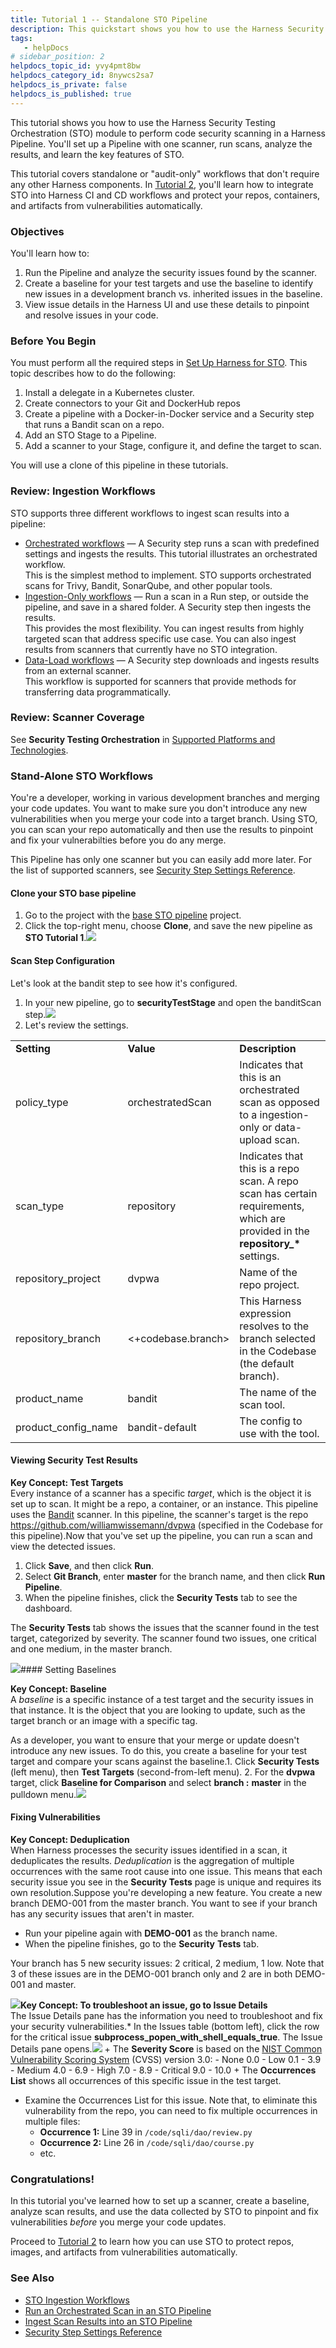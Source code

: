 ```yaml
---
title: Tutorial 1 -- Standalone STO Pipeline
description: This quickstart shows you how to use the Harness Security Testing Orchestration (STO) module to perform code security scanning in a Harness Pipeline. You'll set up a Pipeline with one scanner, run sc…
tags: 
   - helpDocs
# sidebar_position: 2
helpdocs_topic_id: yvy4pmt8bw
helpdocs_category_id: 8nywcs2sa7
helpdocs_is_private: false
helpdocs_is_published: true
---
```


This tutorial shows you how to use the Harness Security Testing Orchestration (STO) module to perform code security scanning in a Harness Pipeline. You'll set up a Pipeline with one scanner, run scans, analyze the results, and learn the key features of STO.

This tutorial covers standalone or "audit-only" workflows that don't require any other Harness components. In [Tutorial 2](https://docs.harness.io/article/zy4h4ch6dh), you'll learn how to integrate STO into Harness CI and CD workflows and protect your repos, containers, and artifacts from vulnerabilities automatically.

### Objectives

You'll learn how to:

1. Run the Pipeline and analyze the security issues found by the scanner.
2. Create a baseline for your test targets and use the baseline to identify new issues in a development branch vs. inherited issues in the baseline.
3. View issue details in the Harness UI and use these details to pinpoint and resolve issues in your code.

### Before You Begin

You must perform all the required steps in [Set Up Harness for STO](https://docs.harness.io/article/rlbw5luj4h). This topic describes how to do the following:

1. Install a delegate in a Kubernetes cluster.
2. Create connectors to your Git and DockerHub repos
3. Create a pipeline with a Docker-in-Docker service and a Security step that runs a Bandit scan on a repo.
4. Add an STO Stage to a Pipeline.
5. Add a scanner to your Stage, configure it, and define the target to scan.

You will use a clone of this pipeline in these tutorials.

### Review: Ingestion Workflows

STO supports three different workflows to ingest scan results into a pipeline:

* [Orchestrated workflows](#orchestrated_workflows) — A Security step runs a scan with predefined settings and ingests the results. This tutorial illustrates an orchestrated workflow.  
This is the simplest method to implement. STO supports orchestrated scans for Trivy, Bandit, SonarQube, and other popular tools.
* [Ingestion-Only workflows](#ingestion-only-workflows) — Run a scan in a Run step, or outside the pipeline, and save in a shared folder. A Security step then ingests the results.  
This provides the most flexibility. You can ingest results from highly targeted scan that address specific use case. You can also ingest results from scanners that currently have no STO integration.
* [Data-Load workflows](#data-load-workflows) — A Security step downloads and ingests results from an external scanner.  
This workflow is supported for scanners that provide methods for transferring data programmatically.

### Review: Scanner Coverage

See **Security Testing Orchestration** in [Supported Platforms and Technologies](/article/1e536z41av-supported-platforms-and-technologies).

### Stand-Alone STO Workflows

You're a developer, working in various development branches and merging your code updates. You want to make sure you don't introduce any new vulnerabilities when you merge your code into a target branch. Using STO, you can scan your repo automatically and then use the results to pinpoint and fix your vulnerabilties before you do any merge.

This Pipeline has only one scanner but you can easily add more later. For the list of supported scanners, see [Security Step Settings Reference](https://docs.harness.io/article/0k0iubnzql).

#### Clone your STO base pipeline

1. Go to the project with the [base STO pipeline](https://docs.harness.io/article/rlbw5luj4h#create-an-sto-pipeline) project.
2. Click the top-right menu, choose **Clone**, and save the new pipeline as **STO Tutorial 1**.![](https://files.helpdocs.io/kw8ldg1itf/articles/yvy4pmt8bw/1661620474762/clone-pipeline.png)

#### Scan Step Configuration

Let's look at the bandit step to see how it's configured.

1. In your new pipeline, go to **securityTestStage** and open the banditScan step.![](https://files.helpdocs.io/kw8ldg1itf/articles/yvy4pmt8bw/1661620568451/sto-setup-run-step-settings.png)
2. Let's review the settings.



|  |  |  |
| --- | --- | --- |
| **Setting** | **Value** | **Description** |
| policy\_type | orchestratedScan | Indicates that this is an orchestrated scan as opposed to a ingestion-only or data-upload scan. |
| scan\_type | repository | Indicates that this is a repo scan. A repo scan has certain requirements, which are provided in the **repository\_\*** settings. |
| repository\_project | dvpwa | Name of the repo project. |
| repository\_branch | <+codebase.branch> | This Harness expression resolves to the branch selected in the Codebase (the default branch). |
| product\_name | bandit | The name of the scan tool. |
| product\_config\_name | bandit-default | The config to use with the tool. |

#### Viewing Security Test Results

**Key Concept: Test Targets**  
Every instance of a scanner has a specific *target*, which is the object it is set up to scan. It might be a repo, a container, or an instance. This pipeline uses the [Bandit](https://bandit.readthedocs.io/en/latest/) scanner. In this pipeline, the scanner's target is the repo <https://github.com/williamwissemann/dvpwa> (specified in the Codebase for this pipeline).Now that you've set up the pipeline, you can run a scan and view the detected issues.

1. Click **Save**, and then click **Run**.
2. Select **Git Branch**, enter **master** for the branch name, and then click **Run Pipeline**.
3. When the pipeline finishes, click the **Security Tests** tab to see the dashboard.

The **Security Tests** tab shows the issues that the scanner found in the test target, categorized by severity. The scanner found two issues, one critical and one medium, in the master branch.

![](https://files.helpdocs.io/kw8ldg1itf/articles/lyol04162n/1666650601913/tut-01-00-scan-master-branch-results.png)#### Setting Baselines

**Key Concept: Baseline**  
A *baseline* is a specific instance of a test target and the security issues in that instance. It is the object that you are looking to update, such as the target branch or an image with a specific tag.  
  
As a developer, you want to ensure that your merge or update doesn't introduce any new issues. To do this, you create a baseline for your test target and compare your scans against the baseline.1. Click **Security Tests** (left menu), then **Test Targets** (second-from-left menu).
2. For the **dvpwa** target, click **Baseline for Comparison** and select **branch :** **master** in the pulldown menu.![](https://files.helpdocs.io/kw8ldg1itf/articles/lyol04162n/1666724208808/tut-01-01-set-baseline-v-2.png)

#### Fixing Vulnerabilities

**Key Concept: Deduplication**  
When Harness processes the security issues identified in a scan, it deduplicates the results. *Deduplication* is the aggregation of multiple occurrences with the same root cause into one issue. This means that each security issue you see in the **Security Tests** page is unique and requires its own resolution.Suppose you're developing a new feature. You create a new branch DEMO-001 from the master branch. You want to see if your branch has any security issues that aren't in master.

* Run your pipeline again with **DEMO-001** as the branch name.
* When the pipeline finishes, go to the **Security** **Tests** tab.

Your branch has 5 new security issues: 2 critical, 2 medium, 1 low. Note that 3 of these issues are in the DEMO-001 branch only and 2 are in both DEMO-001 and master.

![](https://files.helpdocs.io/kw8ldg1itf/articles/lyol04162n/1666724240247/tut-01-02-demo-001-scan-results-v-2.png)**Key Concept: To troubleshoot an issue, go to Issue Details**  
The Issue Details pane has the information you need to troubleshoot and fix your security vulnerabilities.* In the Issues table (bottom left), click the row for the critical issue **subprocess\_popen\_with\_shell\_equals\_true**. The Issue Details pane opens.![](https://files.helpdocs.io/kw8ldg1itf/articles/lyol04162n/1666652851058/tut-01-03-issue-details.png)
	+ The **Severity Score** is based on the [NIST Common Vulnerability Scoring System](https://nvd.nist.gov/vuln-metrics/cvss) (CVSS) version 3.0:
		- None 0.0
		- Low 0.1 - 3.9
		- Medium 4.0 - 6.9
		- High 7.0 - 8.9
		- Critical 9.0 - 10.0
	+ The **Occurrences List** shows all occurrences of this specific issue in the test target.
* Examine the Occurrences List for this issue. Note that, to eliminate this vulnerability from the repo, you can need to fix multiple occurrences in multiple files:
	+ **Occurrence 1:** Line 39 in `/code/sqli/dao/review.py`
	+ **Occurrence 2:** Line 26 in `/code/sqli/dao/course.py`
	+ etc.

### Congratulations!

In this tutorial you've learned how to set up a scanner, create a baseline, analyze scan results, and use the data collected by STO to pinpoint and fix vulnerabilities *before* you merge your code updates.

Proceed to [Tutorial 2](https://docs.harness.io/article/zy4h4ch6dh) to learn how you can use STO to protect repos, images, and artifacts from vulnerabilities automatically.

### See Also

* [STO Ingestion Workflows](https://docs.harness.io/article/cjqnd71y07)
* [Run an Orchestrated Scan in an STO Pipeline](https://docs.harness.io/article/wk018r6x3g)
* [Ingest Scan Results into an STO Pipeline](https://docs.harness.io/article/wk018r6x3g)
* [Security Step Settings Reference](https://docs.harness.io/article/0k0iubnzql)


